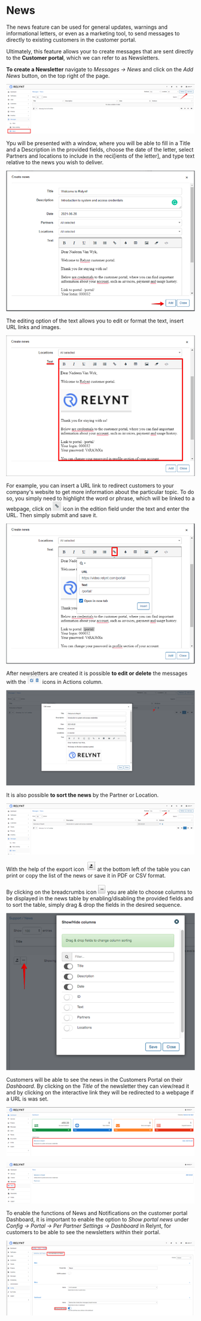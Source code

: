 News
====

The news feature can be used for general updates, warnings and informational letters, or even as a marketing tool, to send messages to directly to existing customers in the customer portal.

Ultimately, this feature allows your to create messages that are sent directly to the **Customer portal**, which we can refer to as Newsletters.

**To create a Newsletter** navigate to *Messages → News* and click on the *Add News* button, on the top right of the page.

![Add news](add_news.png)

Ypu will be presented with a window, where you will be able to fill in a Title and a Description in the provided fields, choose the date of the letter, select Partners and locations to include in the reci[ients of the letter], and type text relative to the news you wish to deliver.

![Create news](create_news.png)

The editing option of the text allows you to edit or format the text, insert URL links and images.

![Edit text](edit_text.png)

For example, you can insert a URL link to redirect customers to your company's website to get more information about the particular topic. To do so, you simply need to highlight the word or phrase, which will be linked to a webpage, click on <icon class="image-icon">![URL icon](./url_icon.png)</icon> icon in the edition field under the text and enter the URL. Then simply submit and save it.

![Save url](save_url.png)

After newsletters are created it is possible **to edit or delete** the messages with the <icon class="image-icon">![Edit delete icon](./edit_delete_icon.png)</icon> icons in Actions column.

![Edit news](edit_news.png)

It is also possible **to sort the news** by the Partner or Location.

![Sort news](sort_news.png)

With the help of the export icon <icon class="image-icon">![Save icon](./save_icon.png)</icon> at the bottom left of the table you can print or copy the list of the news or save it in PDF or CSV format.

 By clicking on the breadcrumbs icon <icon class="image-icon">![Columns icon](./columns_icon.png)</icon> you are able to choose columns to be displayed in the news table by enabling/disabling the provided fields and to sort the table, simply drag & drop the fields in the desired sequence.

![Show hide columns](show_hide_columns.png)

Customers will be able to see the news in the Customers Portal on their *Dashboard*. By clicking on the *Title* of the newsletter they can  view/read it and by clicking on the interactive link they will be redirected to a webpage if a URL is was set.

![Dashboard news](dashboard_news.png)

![Read news](read_news.png)


To enable the functions of News and Notifications on the customer portal Dashboard, it is important to enable the option to *Show portal news* under *Config → Portal → Per Partner Settings → Dashboard* in Relynt, for customers to be able to see the newsletters within their portal.

![Turn on news](turn_on_news.png)
